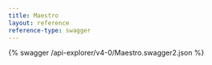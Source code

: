 ```yaml
---
title: Maestro
layout: reference
reference-type: swagger
---
```

{% swagger /api-explorer/v4-0/Maestro.swagger2.json %}
